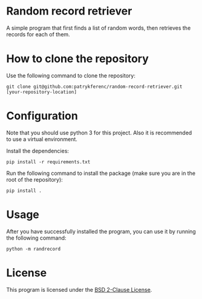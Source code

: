 # Random record retriever

A simple program that first finds a list of random words, then retrieves the records for each of them.

# How to clone the repository

Use the following command to clone the repository:

```
git clone git@github.com:patrykferenc/random-record-retriever.git [your-repository-location]
```

# Configuration

Note that you should use python 3 for this project.
Also it is recommended to use a virtual environment.

Install the dependencies:

```
pip install -r requirements.txt
```

Run the following command to install the package (make sure you are in the root of the repository):

```
pip install .
```


# Usage

After you have successfully installed the program, you can use it by running the following command:

```
python -m randrecord
```

# License

This program is licensed under the [BSD 2-Clause License](https://opensource.org/licenses/BSD-2-Clause).